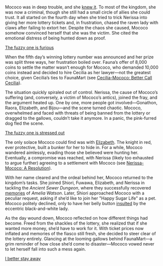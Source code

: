 Mococo was in deep trouble, and she [knew it](https://www.youtube.com/live/wINOVotsvPY?feature=shared\&t=332). To most of the kingdom, she was now a criminal, though she still had a small circle of allies she could trust. It all started on the fourth day when she tried to trick Nerissa into giving her more lottery tickets and, in frustration, chased the raven lady with claws after failing to extort her. Despite the chaos she caused, Mococo somehow convinced herself that she was the victim. She cited the emotional distress of being hunted down as proof.

[The fuzzy one is furious](#embed:https://www.youtube.com/embed/wINOVotsvPY?si=L90uk7TJtyW8XYLY\&start=447)

When the fifth day’s winning lottery number was announced and her prize was split three ways, her frustration boiled over. Fauna’s offer of 8,000 coins to settle the matter wasn’t enough for Mococo, who demanded 10,000 coins instead and decided to hire Cecilia as her lawyer—not the greatest choice, given Cecilia’s ties to FaunaMart (see [Cecilia-Mococo: Better Call Cecilia](#edge:mococo-cecilia)).

The situation quickly spiraled out of control. Nerissa, the cause of Mococo’s suffering (and, conversely, a victim of Mococo’s antics), joined the fray, and the argument heated up. One by one, more people got involved—Gonathon, Raora, Elizabeth, and Bijou—and the scene turned chaotic. Mococo, overwhelmed and faced with threats of being banned from the lottery or dragged to the gallows, couldn’t take it anymore. In a panic, the pink-furred dog fled the scene.

[The fuzzy one is stressed out](#embed:https://www.youtube.com/embed/wINOVotsvPY?si=iz0DZqwF_-qmqcU7\&start=1604)

The only solace Mococo could find was with [Elizabeth](https://www.youtube.com/live/wINOVotsvPY?feature=shared\&t=1817). The knight in red, ever protective, built a bunker for her to hide in. For a while, Mococo wandered aimlessly, evading those she believed were hunting her. Eventually, a compromise was reached, with Nerissa (likely too exhausted to argue further) agreeing to a settlement with Mococo (see [Nerissa-Mococo: A Resolution](#edge:mococo-nerissa)).

With her name cleared and the ordeal behind her, Mococo returned to the kingdom’s tasks. She joined Shiori, Fuwawa, Elizabeth, and Nerissa in tackling the *Ancient Sewer Dungeon*, where they successfully recovered [memories](https://www.youtube.com/live/wINOVotsvPY?feature=shared\&t=5922) of *Amelia Watson*. Later, Shiori approached Mococo with a peculiar request, asking if she’d like to join her "Happy Sugar Life" as a pet. Mococo politely declined, only to have her belly button [insulted](https://www.youtube.com/live/wINOVotsvPY?feature=shared\&t=8600) by the eccentric black-and-white lady.

As the day wound down, Mococo reflected on how different things had become. Freed from the shackles of the lottery, she realized that if she wanted more money, she’d have to work for it. With ticket prices now inflated and memories of the fiasco still fresh, she decided to steer clear of the lottery entirely. Glancing at the looming gallows behind FaunaMart—a grim reminder of how close she’d come to disaster—Mococo vowed never to let herself fall into such a mess again.

[I better stay away](#embed:https://www.youtube.com/live/wINOVotsvPY?feature=shared\&t=10971)
